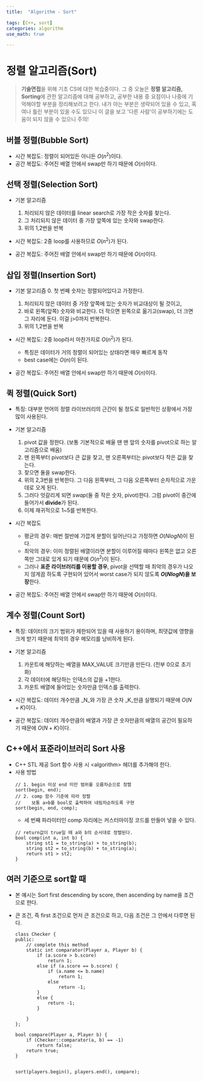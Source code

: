 ```yaml
---
title:	"Algorithm - Sort"

tags: [C++, sort]
categories: algorithm
use_math: true

---
```

# 정렬 알고리즘(Sort)

> **기술면접**을 위해 기초 CS에 대한 복습중이다.
그 중 오늘은 **정렬 알고리즘, Sorting**에 관한 알고리즘에 대해 공부하고, 공부한 내용 중 요점이나 나중에 기억해야할 부분을 정리해보려고 한다.
내가 아는 부분은 생략되어 있을 수 있고, 혹여나 틀린 부분이 있을 수도 있으니 이 글을 보고 '다른 사람'이 공부하기에는 도움이 되지 않을 수 있으니 주의!

## 버블 정렬(Bubble Sort)
- 시간 복잡도: 정렬이 되어있든 아니든 $O(n^{2})$이다.
- 공간 복잡도: 주어진 배열 안에서 swap만 하기 때문에 $O(n)$이다.

## 선택 정렬(Selection Sort)
- 기본 알고리즘
	1. 처리되지 않은 데이터를 linear search로 가장 작은 숫자를 찾는다.
	2. 그 처리되지 않은 데이터 중 가장 앞쪽에 있는 숫자와 swap한다.
	3. 위의 1,2번을 반복   

- 시간 복잡도: 2중 loop를 사용하므로 $O(n^{2})$가 된다.
- 공간 복잡도: 주어진 배열 안에서 swap만 하기 때문에 $O(n)$이다.

## 삽입 정렬(Insertion Sort)
- 기본 알고리즘
	0. 첫 번째 숫자는 정렬되어있다고 가정한다.
	1. 처리되지 않은 데이터 중 가장 앞쪽에 있는 숫자가 비교대상이 될 것이고,
	2. 바로 왼쪽(앞쪽) 숫자와 비교한다. 더 작으면 왼쪽으로 옮기고(swap), 더 크면 그 자리에 둔다. 이걸 j>0까지 반복한다.
	3. 위의 1,2번을 반복

- 시간 복잡도: 2중 loop라서 마찬가지로 $O(n^{2})$가 된다.
	- 특징은 데이터가 거의 정렬이 되어있는 상태라면 매우 빠르게 동작
	- best case에는 $O(n)$이 된다.
- 공간 복잡도: 주어진 배열 안에서 swap만 하기 때문에 $O(n)$이다.

## 퀵 정렬(Quick Sort)
- 특징: 대부분 언어의 정렬 라이브러리의 근간이 될 정도로 일반적인 상황에서 가장 많이 사용된다.

- 기본 알고리즘
	1. pivot 값을 정한다. (보통 기본적으로 배울 땐 맨 앞의 숫자를 pivot으로 하는 알고리즘으로 배움)
	2. 맨 왼쪽부터 pivot보다 큰 값을 찾고, 맨 오른쪽부터는 pivot보다 작은 값을 찾는다.
	3. 찾으면 둘을 swap한다.
	4. 위의 2,3번을 반복한다. 그 다음 왼쪽부터, 그 다음 오른쪽부터 순차적으로 가운데로 오게 된다.
	5. 그러다 엇갈리게 되면 _swap_(둘 중 작은 숫자, pivot)한다. 그럼 pivot이 중간에 들어가서 **divide**가 된다.
	6. 이제 재귀적으로 1~5를 반복한다.   
	
- 시간 복잡도
	- 평균의 경우: 매번 절반에 가깝게 분할이 일어난다고 가정하면 $O(NlogN)$이 된다.
	- 최악의 경우: 이미 정렬된 배열이라면 분할이 이루어질 때마다 왼쪽은 없고 오른쪽만 그대로 있게 되기 때문에 $O(n^{2})$이 된다.
	- 그러나 **표준 라이브러리를 이용할 경우**, pivot을 선택할 때 최악의 경우가 나오지 않게끔 하도록 구현되어 있어서 worst case가 되지 않도록  **$O(NlogN)$을 보장**한다.
- 공간 복잡도: 주어진 배열 안에서 swap만 하기 때문에 $O(n)$이다.

## 계수 정렬(Count Sort)
- 특징: 데이터의 크기 범위가 제한되어 있을 때 사용하기 용이하며, 최댓값에 영향을 크게 받기 때문에 최악의 경우 메모리를 낭비하게 된다.
- 기본 알고리즘
	1. 카운트에 해당하는 배열을 MAX_VALUE 크기만큼 만든다. (전부 0으로 초기화)
	2. 각 데이터에 해당하는 인덱스의 값을 +1한다.
	3. 카운트 배열에 들어있는 숫자만큼 인덱스를 출력한다.

- 시간 복잡도: 데이터 개수만큼 _N_와 가장 큰 숫자 _K_만큼 실행되기 때문에 $O(N+K)$이다.
- 공간 복잡도: 데이터 개수만큼의 배열과 가장 큰 숫자만큼의 배열의 공간이 필요하기 때문에 $O(N+K)$이다.

## C++에서 표준라이브러리 Sort 사용
- C++ STL 제공 Sort 함수 사용 시 \<algorithm\> 헤더를 추가해야 한다.
- 사용 방법
	```
	// 1. begin 이상 end 미만 범위를 오름차순으로 정렬
	sort(begin, end);
	// 2. comp 함수 기준에 따라 정렬
	//    보통 a>b를 bool로 출력하여 내림차순하도록 구현
	sort(begin, end, comp);
	```
    - 세 번째 파라미터인 comp 자리에는 커스터마이징 코드를 만들어 넣을 수 있다.
    ```
    // return값이 true일 때 a와 b의 순서대로 정렬된다.
    bool comp(int a, int b) {
        string st1 = to_string(a) + to_string(b);
        string st2 = to_string(b) + to_string(a);
        return st1 > st2;
    }
    ```
    
## 여러 기준으로 sort할 때
- 본 예시는 Sort first descending by score, then ascending by name을 조건으로 한다.
- 큰 조건, 즉 first 조건으로 먼저 큰 조건으로 하고, 다음 조건은 그 안에서 다루면 된다.  

    ```
    class Checker {
    public:
        // complete this method
        static int comparator(Player a, Player b) {
            if (a.score > b.score)
                return 1;
            else if (a.score == b.score) {
                if (a.name <= b.name)
                    return 1;
                else
                    return -1;
            }
            else {
                return -1;
            }

        }
    };

    bool compare(Player a, Player b) {
        if (Checker::comparator(a, b) == -1)
            return false;
        return true;
    }


    sort(players.begin(), players.end(), compare);
    ```